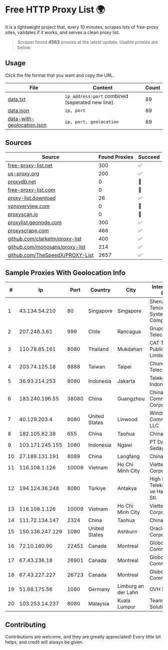
# Free HTTP Proxy List 🌍

It is a lightweight project that, every 10 minutes, scrapes lots of free-proxy sites, validates if it works, and serves a clean proxy list.


> Scraper found **4563** proxies at the latest update. Usable proxies are below.

## Usage

Click the file format that you want and copy the URL.


|File|Content|Count|
|----|-------|-----|
|[data.txt](https://raw.githubusercontent.com/themiralay/Proxy-List-World/master/data.txt)|`ip_address:port` combined (seperated new line)|89|
|[data.json](https://raw.githubusercontent.com/themiralay/Proxy-List-World/master/data.json)|`ip, port`|89|
|[data-with-geolocation.json](https://raw.githubusercontent.com/themiralay/Proxy-List-World/master/data-with-geolocation.json)|`ip, port, geolocation`|89|

## Sources

|Source|Found Proxies|Succeed|
|------|-------------|-------|
|[free-proxy-list.net](https://free-proxy-list.net)|300|✅|
|[us-proxy.org](https://www.us-proxy.org)|200|✅|
|[proxydb.net](http://proxydb.net)|0|🚫|
|[free-proxy-list.com](https://free-proxy-list.com/?page=&port=&type%5B%5D=http&type%5B%5D=https&up_time=0&search=Search)|0|🚫|
|[proxy-list.download](https://www.proxy-list.download/HTTP)|26|✅|
|[vpnoverview.com](https://vpnoverview.com/privacy/anonymous-browsing/free-proxy-servers)|0|🚫|
|[proxyscan.io](https://www.proxyscan.io)|0|🚫|
|[proxylist.geonode.com](https://proxylist.geonode.com/api/proxy-list?limit=300&page=1&sort_by=lastChecked&sort_type=desc&protocols=http,https)|300|✅|
|[proxyscrape.com](https://api.proxyscrape.com/v2/?request=displayproxies&protocol=http&timeout=10000&country=all&ssl=all&anonymity=all)|466|✅|
|[github.com/clarketm/proxy-list](https://raw.githubusercontent.com/clarketm/proxy-list/master/proxy-list-raw.txt)|400|✅|
|[github.com/monosans/proxy-list](https://raw.githubusercontent.com/monosans/proxy-list/main/proxies/http.txt)|214|✅|
|[github.com/TheSpeedX/PROXY-List](https://raw.githubusercontent.com/TheSpeedX/PROXY-List/master/http.txt)|2657|✅|


## Sample Proxies With Geolocation Info

|#|Ip|Port|Country|City|Internet Service Provider|
|-|--|----|-------|----|-------------------------|
|1|43.134.54.210|80|Singapore|Singapore|Shenzhen Tencent Computer Systems Company Limited|
|2|207.248.3.61|999|Chile|Rancagua|Grupo Metrowan Telecom SPA|
|3|110.78.85.161|8080|Thailand|Mukdahan|CAT Telecom Public Company Limited|
|4|203.74.125.18|8888|Taiwan|Taipei|Chunghwa Telecom Co., Ltd.|
|5|36.93.214.253|8080|Indonesia|Jakarta|Telekomunikasi Indonesia|
|6|183.240.196.55|38080|China|Guangzhou|China Mobile Communications Corporation|
|7|40.129.203.4|8080|United States|Linwood|Windstream Communications LLC|
|8|182.105.82.38|655|China|Taohua|Chinanet|
|9|103.171.245.155|1080|Indonesia|Ngawi|PT Data Arta Sedaya|
|10|27.189.131.191|8089|China|Langfang|Chinanet|
|11|116.108.1.126|10009|Vietnam|Ho Chi Minh City|Viettel Corporation|
|12|194.124.36.248|8080|Türkiye|Antakya|High Speed Telekomunikasyon ve Hab. Hiz. Ltd. Sti.|
|13|116.108.1.126|10009|Vietnam|Ho Chi Minh City|Viettel Corporation|
|14|111.72.134.147|2324|China|Taohua|Chinanet|
|15|150.136.247.129|1080|United States|Ashburn|Oracle Corporation|
|16|72.10.160.90|22451|Canada|Montreal|GloboTech Communications|
|17|67.43.236.18|26901|Canada|Montreal|GloboTech Communications|
|18|67.43.227.227|26723|Canada|Montreal|GloboTech Communications|
|19|51.68.175.56|1080|Germany|Limburg an der Lahn|OVH SAS|
|20|103.253.14.237|8080|Malaysia|Kuala Lumpur|TeamCloud Solution Sdn Bhd|



## Contributing

Contributions are welcome, and they are greatly appreciated! Every
little bit helps, and credit will always be given.

